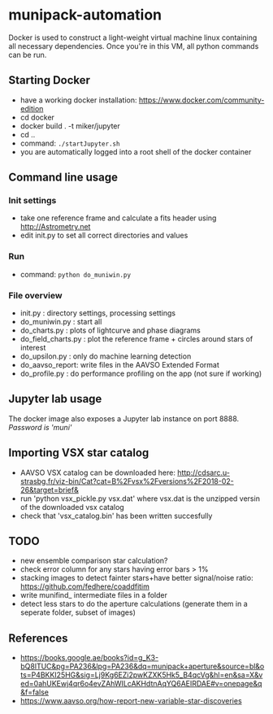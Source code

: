 # munipack-automation

Docker is used to construct a light-weight virtual machine linux containing all necessary dependencies.
Once you're in this VM, all python commands can be run.

## Starting Docker

* have a working docker installation: https://www.docker.com/community-edition
* cd docker
* docker build . -t miker/jupyter
* cd ..
* command: `./startJupyter.sh`
* you are automatically logged into a root shell of the docker container

## Command line usage

### Init settings

* take one reference frame and calculate a fits header using http://Astrometry.net
* edit init.py to set all correct directories and values

### Run

* command: `python do_muniwin.py`

### File overview

* init.py : directory settings, processing settings
* do_muniwin.py : start all
* do_charts.py : plots of lightcurve and phase diagrams
* do_field_charts.py : plot the reference frame + circles around stars of interest
* do_upsilon.py : only do machine learning detection
* do_aavso_report: write files in the AAVSO Extended Format
* do_profile.py : do performance profiling on the app (not sure if working)

## Jupyter lab usage

The docker image also exposes a Jupyter lab instance on port 8888.
_Password is 'muni'_

## Importing VSX star catalog

* AAVSO VSX catalog can be downloaded here: http://cdsarc.u-strasbg.fr/viz-bin/Cat?cat=B%2Fvsx%2Fversions%2F2018-02-26&target=brief&
* run 'python vsx_pickle.py vsx.dat' where vsx.dat is the unzipped versin of the downloaded vsx catalog
* check that 'vsx_catalog.bin' has been written succesfully

## TODO

- new ensemble comparison star calculation?
- check error column for any stars having error bars > 1%
- stacking images to detect fainter stars+have better signal/noise ratio: https://github.com/fedhere/coaddfitim
- write munifind_ intermediate files in a folder
- detect less stars to do the aperture calculations (generate them in a seperate folder, subset of images)

## References

* https://books.google.ae/books?id=g_K3-bQ8lTUC&pg=PA236&lpg=PA236&dq=munipack+aperture&source=bl&ots=P4BKKI25HG&sig=Lj9Kg6EZi2pwKZXK5Hk5_B4qcVg&hl=en&sa=X&ved=0ahUKEwj4qr6o4evZAhWILcAKHdtnAqYQ6AEIRDAE#v=onepage&q&f=false
* https://www.aavso.org/how-report-new-variable-star-discoveries
